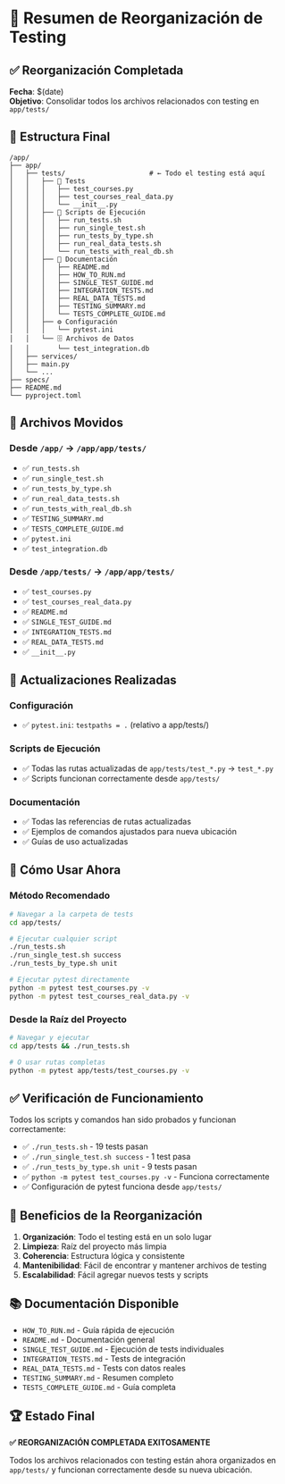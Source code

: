 # 📁 Resumen de Reorganización de Testing

## ✅ **Reorganización Completada**

**Fecha**: $(date)  
**Objetivo**: Consolidar todos los archivos relacionados con testing en `app/tests/`

## 📂 **Estructura Final**

```
/app/
├── app/
│   ├── tests/                     # ← Todo el testing está aquí
│   │   ├── 📄 Tests
│   │   │   ├── test_courses.py
│   │   │   ├── test_courses_real_data.py
│   │   │   └── __init__.py
│   │   ├── 🚀 Scripts de Ejecución
│   │   │   ├── run_tests.sh
│   │   │   ├── run_single_test.sh
│   │   │   ├── run_tests_by_type.sh
│   │   │   ├── run_real_data_tests.sh
│   │   │   └── run_tests_with_real_db.sh
│   │   ├── 📖 Documentación
│   │   │   ├── README.md
│   │   │   ├── HOW_TO_RUN.md
│   │   │   ├── SINGLE_TEST_GUIDE.md
│   │   │   ├── INTEGRATION_TESTS.md
│   │   │   ├── REAL_DATA_TESTS.md
│   │   │   ├── TESTING_SUMMARY.md
│   │   │   └── TESTS_COMPLETE_GUIDE.md
│   │   ├── ⚙️ Configuración
│   │   │   └── pytest.ini
│   │   └── 🗄️ Archivos de Datos
│   │       └── test_integration.db
│   ├── services/
│   ├── main.py
│   └── ...
├── specs/
├── README.md
└── pyproject.toml
```

## 🔄 **Archivos Movidos**

### **Desde `/app/` → `/app/app/tests/`**
- ✅ `run_tests.sh`
- ✅ `run_single_test.sh`  
- ✅ `run_tests_by_type.sh`
- ✅ `run_real_data_tests.sh`
- ✅ `run_tests_with_real_db.sh`
- ✅ `TESTING_SUMMARY.md`
- ✅ `TESTS_COMPLETE_GUIDE.md`
- ✅ `pytest.ini`
- ✅ `test_integration.db`

### **Desde `/app/tests/` → `/app/app/tests/`**
- ✅ `test_courses.py`
- ✅ `test_courses_real_data.py`
- ✅ `README.md`
- ✅ `SINGLE_TEST_GUIDE.md`
- ✅ `INTEGRATION_TESTS.md`
- ✅ `REAL_DATA_TESTS.md`
- ✅ `__init__.py`

## 🔧 **Actualizaciones Realizadas**

### **Configuración**
- ✅ `pytest.ini`: `testpaths = .` (relativo a app/tests/)

### **Scripts de Ejecución**
- ✅ Todas las rutas actualizadas de `app/tests/test_*.py` → `test_*.py`
- ✅ Scripts funcionan correctamente desde `app/tests/`

### **Documentación**
- ✅ Todas las referencias de rutas actualizadas
- ✅ Ejemplos de comandos ajustados para nueva ubicación
- ✅ Guías de uso actualizadas

## 🚀 **Cómo Usar Ahora**

### **Método Recomendado**
```bash
# Navegar a la carpeta de tests
cd app/tests/

# Ejecutar cualquier script
./run_tests.sh
./run_single_test.sh success
./run_tests_by_type.sh unit

# Ejecutar pytest directamente
python -m pytest test_courses.py -v
python -m pytest test_courses_real_data.py -v
```

### **Desde la Raíz del Proyecto**
```bash
# Navegar y ejecutar
cd app/tests && ./run_tests.sh

# O usar rutas completas
python -m pytest app/tests/test_courses.py -v
```

## ✅ **Verificación de Funcionamiento**

Todos los scripts y comandos han sido probados y funcionan correctamente:

- ✅ `./run_tests.sh` - 19 tests pasan
- ✅ `./run_single_test.sh success` - 1 test pasa
- ✅ `./run_tests_by_type.sh unit` - 9 tests pasan
- ✅ `python -m pytest test_courses.py -v` - Funciona correctamente
- ✅ Configuración de pytest funciona desde `app/tests/`

## 🎯 **Beneficios de la Reorganización**

1. **Organización**: Todo el testing está en un solo lugar
2. **Limpieza**: Raíz del proyecto más limpia
3. **Coherencia**: Estructura lógica y consistente
4. **Mantenibilidad**: Fácil de encontrar y mantener archivos de testing
5. **Escalabilidad**: Fácil agregar nuevos tests y scripts

## 📚 **Documentación Disponible**

- `HOW_TO_RUN.md` - Guía rápida de ejecución
- `README.md` - Documentación general
- `SINGLE_TEST_GUIDE.md` - Ejecución de tests individuales
- `INTEGRATION_TESTS.md` - Tests de integración
- `REAL_DATA_TESTS.md` - Tests con datos reales
- `TESTING_SUMMARY.md` - Resumen completo
- `TESTS_COMPLETE_GUIDE.md` - Guía completa

## 🏆 **Estado Final**

**✅ REORGANIZACIÓN COMPLETADA EXITOSAMENTE**

Todos los archivos relacionados con testing están ahora organizados en `app/tests/` y funcionan correctamente desde su nueva ubicación. 